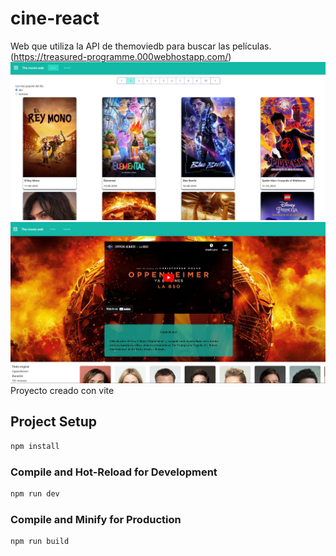 # cine-react
Web que utiliza la API de themoviedb para buscar las películas.
(https://treasured-programme.000webhostapp.com/)
![](https://raw.githubusercontent.com/MarcpTr/cine-react/main/index.JPG)
![](https://raw.githubusercontent.com/MarcpTr/cine-react/main/info.JPG)
Proyecto creado con vite

## Project Setup

```sh
npm install
```

### Compile and Hot-Reload for Development

```sh
npm run dev
```

### Compile and Minify for Production

```sh
npm run build
```
